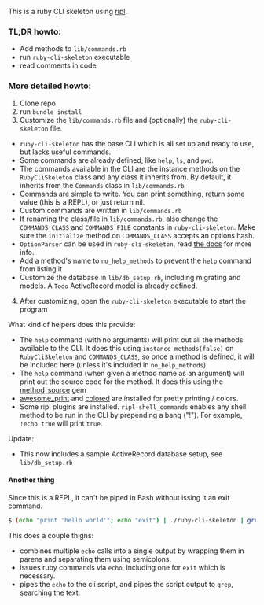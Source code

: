 This is a ruby CLI skeleton using [ripl](https://github.com/cldwalker/ripl).

### TL;DR howto:

- Add methods to `lib/commands.rb`
- run `ruby-cli-skeleton` executable
- read comments in code

### More detailed howto:

1. Clone repo
2. run `bundle install`
3. Customize the `lib/commands.rb` file and (optionally) the `ruby-cli-skeleton` file.
  - `ruby-cli-skeleton` has the base CLI which is all set up and ready to use, but lacks useful commands.
  - Some commands are already defined, like `help`, `ls`, and `pwd`.
  - The commands available in the CLI are the instance methods
    on the `RubyCliSkeleton` class and any class it inherits from.
    By default, it inherits from the `Commands` class in `lib/commands.rb`
  - Commands are simple to write. You can print something, return some value
    (this is a REPL), or just return nil.
  - Custom commands are written in `lib/commands.rb`
  - If renaming the class/file in `lib/commands.rb`, also change the `COMMANDS_CLASS`
    and `COMMANDS_FILE` constants in `ruby-cli-skeleton`. Make sure the `initialize` method
    on `COMMANDS_CLASS` accepts an options hash.
  - `OptionParser` can be used in `ruby-cli-skeleton`, read [the docs](http://ruby-doc.org/stdlib-2.3.0/libdoc/optparse/rdoc/OptionParser.html)
    for more info.
  - Add a method's name to `no_help_methods` to prevent the `help` command from listing it
  - Customize the database in `lib/db_setup.rb`, including migrating and models.
    A `Todo` ActiveRecord model is already defined.
4. After customizing, open the `ruby-cli-skeleton` executable to start the program

What kind of helpers does this provide:
  - The `help` command (with no arguments) will print out all the methods available to the CLI.
    It does this using `instance_methods(false)` on `RubyCliSkeleton` and `COMMANDS_CLASS`, so
    once a method is defined, it will be included here (unless it's included in `no_help_methods`)
  - The `help` command (when given a method name as an argument) will print out the
    source code for the method. It does this using the [method_source](https://github.com/banister/method_source) gem
  - [awesome_print](https://github.com/michaeldv/awesome_print/) and [colored](https://github.com/defunkt/colored) are installed for pretty printing / colors.
  - Some ripl plugins are installed. `ripl-shell_commands` enables any shell method to be run in the CLI by prepending a bang ("!").
    For example, `!echo true` will print `true`.

Update:
  - This now includes a sample ActiveRecord database setup, see `lib/db_setup.rb`


#### Another thing

Since this is a REPL, it can't be piped in Bash without issing it an exit command.

```bash
$ (echo "print 'hello world'"; echo "exit") | ./ruby-cli-skeleton | grep hello
```

This does a couple thigns:
  - combines multiple `echo` calls into a single output by wrapping them in parens and separating them using semicolons.
  - issues ruby commands via `echo`, including one for `exit` which is necessary.
  - pipes the `echo` to the cli script, and pipes the script output to `grep`, searching the text. 

